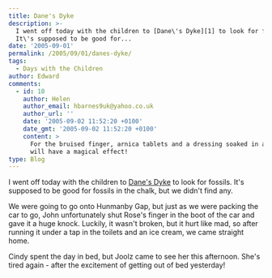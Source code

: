 ```yaml
---
title: Dane's Dyke
description: >-
  I went off today with the children to [Dane\'s Dyke][1] to look for fossils.
  It\'s supposed to be good for...
date: '2005-09-01'
permalink: /2005/09/01/danes-dyke/
tags:
  - Days with the Children
author: Edward
comments:
  - id: 10
    author: Helen
    author_email: hbarnes9uk@yahoo.co.uk
    author_url: ''
    date: '2005-09-02 11:52:20 +0100'
    date_gmt: '2005-09-02 11:52:20 +0100'
    content: >
      For the bruised finger, arnica tablets and a dressing soaked in arnica
      will have a magical effect!
type: Blog
---
```


I went off today with the children to [Dane\'s Dyke][1] to look for
fossils. It\'s supposed to be good for fossils in the chalk, but we
didn\'t find any.

We were going to go onto Hunmanby Gap, but just as we were packing the
car to go, John unfortunately shut Rose\'s finger in the boot of the car
and gave it a huge knock. Luckily, it wasn\'t broken, but it hurt like
mad, so after running it under a tap in the toilets and an ice cream, we
came straight home.

Cindy spent the day in bed, but Joolz came to see her this afternoon.
She\'s tired again - after the excitement of getting out of bed
yesterday!



[1]: https://www.ukfossils.co.uk/sec034a.htm
